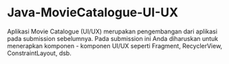# Java-MovieCatalogue-UI-UX
Aplikasi Movie Catalogue (UI/UX) merupakan pengembangan dari aplikasi pada submission sebelumnya. Pada submission ini Anda diharuskan untuk menerapkan komponen - komponen UI/UX seperti Fragment, RecyclerView, ConstraintLayout, dsb.
